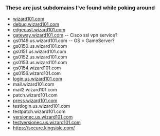 ### These are just subdomains I've found while poking around

* [wizard101.com](https://wizard101.com/)
* [debug.wizard101.com](https://debug.wizard101.com/)
* [edgecast.wizard101.com](https://edgecast.wizard101.com/)
* [gateway.wizard101.com](https://gateway.wizard101.com/) -- Cisco ssl vpn service?
* gs0149.us.wizard101.com -- GS = GameServer?
* gs0150.us.wizard101.com
* gs0151.us.wizard101.com
* gs0152.us.wizard101.com
* gs0153.us.wizard101.com
* gs0154.wizard101.com
* gs0156.wizard101.com
* [login.us.wizard101.com](http://login.us.wizard101.com/)
* mail.wizard101.com
* mail2.wizard101.com
* patch.wizard101.com
* [press.wizard101.com](https://press.wizard101.com/)
* testlogin.us.wizard101.com
* testpatch.wizard101.com
* [versionec.us.wizard101.com](http://versionec.us.wizard101.com/)
* [testversionec.us.wizard101.com](http://testversionec.us.wizard101.com/)
* https://secure.kingsisle.com/
